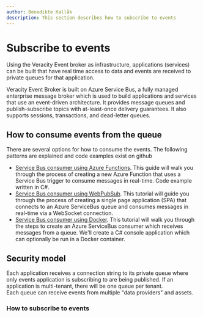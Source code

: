 ```yaml
---
author: Benedikte Kallåk
description: This section describes how to subscribe to events
---
```


# Subscribe to events 
Using the Veracity Event broker as infrastructure, applications (services) can be built that have real time access to data and events are received to private queues for that application.

Veracity Event Broker is built on Azure Service Bus, a fully managed enterprise message broker which is used to build applications and services that use an event-driven architecture. It provides message queues and publish-subscribe topics with at-least-once delivery guarantees. It also supports sessions, transactions, and dead-letter queues. 

## How to consume events from the queue
There are several options for how to consume the events. The following patterns are explained and code examples exist on github

- [Service Bus consumer using Azure Functions](ServiceBusConsumerAzureFunction.md). This guide will walk you through the process of creating a new Azure Function that uses a Service Bus trigger to consume messages in real-time. Code example written in C#.
- [Service Bus consumer using WebPubSub](ServiceBusConsumerWebPubSub.md). This tutorial will guide you through the process of creating a single page application (SPA) that connects to an Azure ServiceBus queue and consumes messages in real-time via a WebSocket connection.
- [Service Bus consumer using Docker](ServiceBusConsumerDocker.md). This tutorial will walk you through the steps to create an Azure ServiceBus consumer which receives messages from a queue. We'll create a C# console application which can optionally be run in a Docker container. 

## Security model
Each application receives a connection string to its private queue where only events application is subscribing to are being published. If an application is multi-tenant, there will be one queue per tenant.  
Each queue can receive events from multiple "data providers" and assets.

### How to subscribe to events
